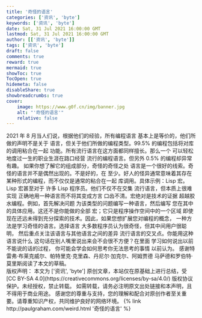```yaml
---
title: '奇怪的语言'
categories: ['资讯', 'byte']
keywords: ['资讯', 'byte']
date: Sat, 31 Jul 2021 16:00:00 GMT
lastmod: Sat, 31 Jul 2021 16:00:00 GMT
author: [['资讯', 'byte']]
tags: ['资讯', 'byte']
draft: false 
comments: true
reward: true 
mermaid: true 
showToc: true 
TocOpen: true 
hidemeta: false 
disableShare: true 
showbreadcrumbs: true 
cover:
    image: https://www.g0f.cn/img/banner.jpg
    alt: "'奇怪的语言'"
    relative: false
---
```


<div>
2021 年 8 月当人们说，根据他们的经验，所有编程语言
基本上是等价的，他们所做的声明不是关于
语言，但关于他们所做的编程类型。99.5% 的编程包括将对库的调用粘合在一起
功能。所有流行语言在这方面都同样擅长。那么一个
可以轻松地度过一生的职业生涯在路口经营
流行的编程语言。但另外 0.5% 的编程却异常有趣。
如果你想了解它的组成部分，奇怪的奇怪之处
语言是一个很好的线索。奇怪的语言并不是偶然出现的。不是好的，在
至少。好人的怪异通常意味着其存在
某种形式的编程，而不仅仅是通常的粘合在一起
库调用。具体示例：Lisp 宏。 Lisp 宏甚至对于
许多 Lisp 程序员。他们不仅不在交集
流行语言，但本质上很难实现
正确地用一种语言而不将其变成方言
口齿不清。宏绝对是技术的证据
超越胶水编程。例如，首先解决问题
为该类型的问题编写一种语言，然后编写
您在其中的具体应用。这还不是你能做的全部
宏；它只是程序操作空间中的一个区域
即使现在还远未得到充分探索的技术。因此，如果您想扩展您对编程的概念，
一种方法是学习奇怪的语言。选择语言
大多数程序员认为很奇怪，但其中间用户很聪明，
然后重点关注该语言与其他语言之间的差异
流行语言的交叉点。你能用这种语言说什么
这句话在别人嘴里说出来会不会很不方便？在里面
学习如何说出以前不能说的话的过程，
你可能会学会如何思考你无法思考的事情
以前认为。
感谢特雷弗·布莱克威尔、帕特里克·克里森、丹尼尔·加克尔、阿姆贾德
马萨德和罗伯特·莫里斯阅读了本文的草稿。

</div>

<div>
版权声明：
本文为 ['资讯', 'byte'] 原创文章，本站仅在原基础上进行总结，受 [CC BY-SA 4.0](https://creativecommons.org/licenses/by-sa/4.0/) 版权协议保护。未经授权，禁止转载。
如需转载，请务必注明原文出处链接和本声明，且不得用于商业用途。
感谢您的尊重与支持，您的理解和配合对原创作者至关重要。请尊重知识产权，共同维护良好的网络环境。
{% link http://paulgraham.com/weird.html '奇怪的语言' %}
</div>

